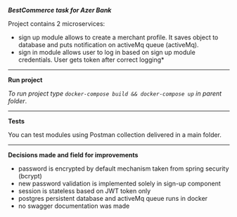 ***BestCommerce task for Azer Bank***

Project contains 2 microservices:
- sign up module allows to create a merchant profile. It saves object to database and puts notification on activeMq queue (activeMq).
- sign in module allows user to log in based on sign up module credentials. User gets token after correct logging*

-------------------------------------------------------------------------
**Run project**

*To run project type `docker-compose build && docker-compose up` in parent folder*.

-------------------------------------------------------------------------

**Tests**

You can test modules using Postman collection delivered in a main folder.

-------------------------------------------------------------------------
**Decisions made and field for improvements**
- password is encrypted by default mechanism taken from spring security (bcrypt)
- new password validation is implemented solely in sign-up component
- session is stateless based on JWT token only
- postgres persistent database and activeMq queue runs in docker
- no swagger documentation was made
